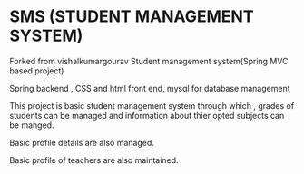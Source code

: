 # SMS (STUDENT MANAGEMENT SYSTEM)
Forked from vishalkumargourav
Student management system(Spring MVC based project)

Spring backend , CSS and html front end, mysql for database management

This project is basic student management system through which , grades of students can be managed and information about thier opted subjects can be manged.

Basic profile details are also managed.

Basic profile of teachers are also maintained.
